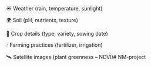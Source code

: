 ☀️ Weather (rain, temperature, sunlight)

🌍 Soil (pH, nutrients, texture)

🌽 Crop details (type, variety, sowing date)

💧 Farming practices (fertilizer, irrigation)

🛰️ Satellite images (plant greenness – NDVI)# NM-project